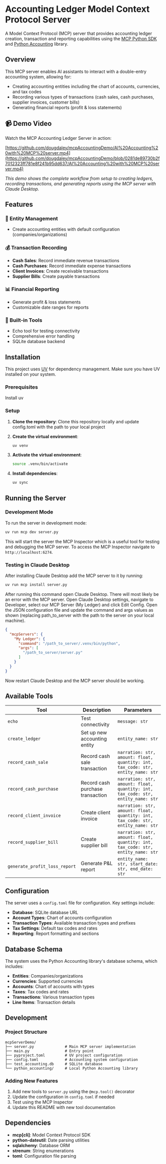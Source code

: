 # Accounting Ledger Model Context Protocol Server

A Model Context Protocol (MCP) server that provides accounting ledger creation, transaction and reporting capabilities using the [MCP Python SDK](https://github.com/modelcontextprotocol/python-sdk) and [Python Accounting](https://github.com/ekmungai/python-accounting) library.

## Overview

This MCP server enables AI assistants to interact with a double-entry accounting system, allowing for:
- Creating accounting entities including the chart of accounts, currencies, and tax codes
- Recording various types of transactions (cash sales, cash purchases, supplier invoices, customer bills)
- Generating financial reports (profit & loss statements)

## 📹 Demo Video

Watch the MCP Accounting Ledger Server in action:

[https://github.com/dougdaley/mcpAccountingDemo/AI%20Accounting%20with%20MCP%20server.mp4](https://github.com/dougdaley/mcpAccountingDemo/blob/0281de89730b2f7012323ff781e8f241b95dd637/AI%20Accounting%20with%20MCP%20server.mp4)

*This demo shows the complete workflow from setup to creating ledgers, recording transactions, and generating reports using the MCP server with Claude Desktop.*

## Features

### 🏢 Entity Management
- Create accounting entities with default configuration (companies/organizations)

### 💰 Transaction Recording
- **Cash Sales**: Record immediate revenue transactions
- **Cash Purchases**: Record immediate expense transactions  
- **Client Invoices**: Create receivable transactions
- **Supplier Bills**: Create payable transactions

### 📊 Financial Reporting
- Generate profit & loss statements
- Customizable date ranges for reports

### 🔧 Built-in Tools
- Echo tool for testing connectivity
- Comprehensive error handling
- SQLite database backend

## Installation

This project uses [UV](https://docs.astral.sh/uv/) for dependency management. Make sure you have UV installed on your system.

### Prerequisites

Install uv

### Setup

1. **Clone the repository**:
   Clone this repository locally and update config.toml with the path to your local project
   
2. **Create the virtual environment**:
   ```bash
   uv venv
   ```

3. **Activate the virtual environment**:
   ```bash
   source .venv/bin/activate
   ```

4. **Install dependencies**:
   ```bash
   uv sync
   ```

## Running the Server

### Development Mode

To run the server in development mode:

```bash
uv run mcp dev server.py
```

This will start the server the MCP Inspector which is a useful tool for testing and debugging the MCP server. To access the MCP Inspector navigate to `http://localhost:6274`.

### Testing in Claude Desktop

After installing Claude Desktop add the MCP server to it by running:

```bash
uv run mcp install server.py
```

After running this command open Claude Desktop. There will most likely be an error with the MCP server. Open Claude Desktop settings, navigate to Developer, select our MCP Server (My Ledger) and click Edit Config. Open the JSON configuration file and update the command and args values as shown (replacing path_to_server with the path to the server on your local machine).

```json
{
  "mcpServers": {
    "My Ledger": {
      "command": "/path_to_server/.venv/bin/python",
      "args": [
        "/path_to_server/server.py"
      ]
    }
  }
}
```

Now restart Claude Desktop and the MCP server should be working.

## Available Tools

| Tool | Description | Parameters |
|------|-------------|------------|
| `echo` | Test connectivity | `message: str` |
| `create_ledger` | Set up new accounting entity | `entity_name: str` |
| `record_cash_sale` | Record cash sale transaction | `narration: str, amount: float, quantity: int, tax_code: str, entity_name: str` |
| `record_cash_purchase` | Record cash purchase transaction | `narration: str, amount: float, quantity: int, tax_code: str, entity_name: str` |
| `record_client_invoice` | Create client invoice | `narration: str, amount: float, quantity: int, tax_code: str, entity_name: str` |
| `record_supplier_bill` | Create supplier bill | `narration: str, amount: float, quantity: int, tax_code: str, entity_name: str` |
| `generate_profit_loss_report` | Generate P&L report | `entity_name: str, start_date: str, end_date: str` |

## Configuration

The server uses a `config.toml` file for configuration. Key settings include:

- **Database**: SQLite database URL
- **Account Types**: Chart of accounts configuration
- **Transaction Types**: Available transaction types and prefixes
- **Tax Settings**: Default tax codes and rates
- **Reporting**: Report formatting and sections

## Database Schema

The system uses the Python Accounting library's database schema, which includes:

- **Entities**: Companies/organizations
- **Currencies**: Supported currencies
- **Accounts**: Chart of accounts with types
- **Taxes**: Tax codes and rates
- **Transactions**: Various transaction types
- **Line Items**: Transaction details

## Development

### Project Structure

```
mcpServerDemo/
├── server.py              # Main MCP server implementation
├── main.py                # Entry point
├── pyproject.toml         # UV project configuration
├── config.toml            # Accounting system configuration
├── test_accounting.db     # SQLite database
└── python_accounting/     # Local Python Accounting library
```

### Adding New Features

1. Add new tools to `server.py` using the `@mcp.tool()` decorator
2. Update the configuration in `config.toml` if needed
3. Test using the MCP Inspector
4. Update this README with new tool documentation

## Dependencies

- **mcp[cli]**: Model Context Protocol SDK
- **python-dateutil**: Date parsing utilities
- **sqlalchemy**: Database ORM
- **strenum**: String enumerations
- **toml**: Configuration file parsing
